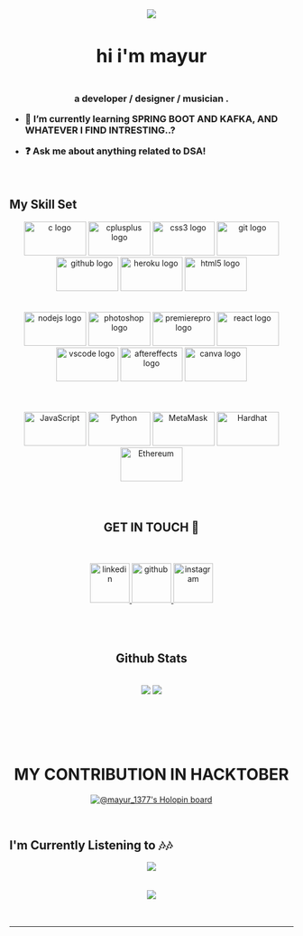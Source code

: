 <div align="center">
<img src="https://i.ibb.co/5M2B93T/Screenshot-2024-06-11-at-9-58-26-PM.png" align="center" />

</div>  
  

### <div align="center"><h1>hi i'm mayur<h1>
  
a developer / designer / musician . 
</div>  
  
<div styles="text-align :centre ; position: relative;" >


- 🔭 I’m currently learning SPRING BOOT AND KAFKA, AND WHATEVER I FIND INTRESTING..?
  

- ❓ Ask me about anything related to DSA!  
   
  
</div>
<br/>  





 
## My Skill Set  
<div align="center">





<div align="center">
  <img src="https://cdn.jsdelivr.net/gh/devicons/devicon/icons/c/c-original.svg" height="60" width="110" alt="c logo"  />
<!--   <img src="https://cdn.jsdelivr.net/gh/devicons/devicon/icons/codepen/codepen-plain.svg" height="60" width="110" alt="codepen logo"  /> -->
  <img src="https://cdn.jsdelivr.net/gh/devicons/devicon/icons/cplusplus/cplusplus-original.svg" height="60" width="110" alt="cplusplus logo"  />
  <img src="https://cdn.jsdelivr.net/gh/devicons/devicon/icons/css3/css3-original.svg" height="60" width="110" alt="css3 logo"  />
  <img src="https://cdn.jsdelivr.net/gh/devicons/devicon/icons/git/git-original.svg" height="60" width="110" alt="git logo"  />
  <img src="https://cdn.jsdelivr.net/gh/devicons/devicon/icons/github/github-original.svg" height="60" width="110" alt="github logo"  />
  <img src="https://cdn.jsdelivr.net/gh/devicons/devicon/icons/heroku/heroku-original.svg" height="60" width="110" alt="heroku logo"  />
  <img src="https://cdn.jsdelivr.net/gh/devicons/devicon/icons/html5/html5-original.svg" height="60" width="110" alt="html5 logo"  /><br><br><br>
  <img src="https://cdn.jsdelivr.net/gh/devicons/devicon/icons/nodejs/nodejs-original.svg" height="60" width="110" alt="nodejs logo"  />
 
  <img src="https://cdn.jsdelivr.net/gh/devicons/devicon/icons/photoshop/photoshop-line.svg" height="60" width="110" alt="photoshop logo"  />
  <img src="https://cdn.jsdelivr.net/gh/devicons/devicon/icons/premierepro/premierepro-original.svg" height="60" width="110" alt="premierepro logo"  />
  <img src="https://cdn.jsdelivr.net/gh/devicons/devicon/icons/react/react-original.svg" height="60" width="110" alt="react logo"  />
<!--   <img src="https://cdn.jsdelivr.net/gh/devicons/devicon/icons/sass/sass-original.svg" height="60" width="110" alt="sass logo"  /> -->
  <img src="https://cdn.jsdelivr.net/gh/devicons/devicon/icons/vscode/vscode-original.svg" height="60" width="110" alt="vscode logo"  />
  <img src="https://cdn.jsdelivr.net/gh/devicons/devicon/icons/aftereffects/aftereffects-original.svg" height="60" width="110" alt="aftereffects logo"  />
  <img src="https://cdn.jsdelivr.net/gh/devicons/devicon/icons/canva/canva-original.svg" height="60" width="110" alt="canva logo"  />
  <br><br/><br><br/>
  <a href="https://developer.mozilla.org/en-US/docs/Web/JavaScript" target="_blank" rel="noreferrer"><img src="https://raw.githubusercontent.com/danielcranney/readme-generator/main/public/icons/skills/javascript-colored.svg" height="60" width="110" alt="JavaScript" /></a>
<a href="https://www.python.org/" target="_blank" rel="noreferrer"><img  src="https://raw.githubusercontent.com/danielcranney/readme-generator/main/public/icons/skills/python-colored.svg" height="60" width="110" alt="Python" /></a>
<!-- <a href="https://nodejs.org/en/" target="_blank" rel="noreferrer"><img src="https://raw.githubusercontent.com/danielcranney/readme-generator/main/public/icons/skills/nodejs-colored.svg" height="60" width="110" alt="NodeJS" /></a> -->
<a href="https://metamask.io/" target="_blank" rel="noreferrer"><img src="https://raw.githubusercontent.com/danielcranney/readme-generator/main/public/icons/skills/metamask-colored.svg" height="60" width="110" alt="MetaMask" /></a>
<a href="https://hardhat.org/" target="_blank" rel="noreferrer"><img src="https://raw.githubusercontent.com/danielcranney/readme-generator/main/public/icons/skills/hardhat-colored.svg" height="60" width="110" alt="Hardhat" /></a>
<a href="https://ethereum.org/en/" target="_blank" rel="noreferrer"><img src="https://raw.githubusercontent.com/danielcranney/readme-generator/main/public/icons/skills/ethereum-colored.svg" height="60" width="110" alt="Ethereum" /></a>
</div>

###


<br/>  





<h2>GET IN TOUCH 🤝</h2> <br><br>
<div align="center">
<a href="https://linkedin.com/in/mayuresh-a-899090231/" target="_blank">
<img src=https://img.shields.io/badge/linkedin-%231E77B5.svg?&style=for-the-badge&logo=linkedin&logoColor=white alt=linkedin style="margin-bottom: 5px;height:70px;" />
</a>
<a href="https://github.com/mayur1377" target="_blank">
<img src=https://img.shields.io/badge/github-%2324292e.svg?&style=for-the-badge&logo=github&logoColor=white alt=github style="margin-bottom: 5px;height:70px;" />
</a>
<a href="https://instagram.com/mayur_1377" target="_blank">
<img src=https://img.shields.io/badge/instagram-%23000000.svg?&style=for-the-badge&logo=instagram&logoColor=white alt=instagram style="margin-bottom: 5px;height:70px;" />
</a>  
</div>  
  <br><br>

<br/>  


<h2> Github Stats<h2>  
<div>
<div><img src="https://github-readme-stats.vercel.app/api?username=mayur1377&show_icons=true&count_private=true&hide_border=true&theme=dark" align="center"/>
<img src="https://github-readme-stats.vercel.app/api/top-langs/?username=mayur1377&hide_border=true&layout=compact&theme=dark"  align="center" /> </div>
</div>
</div></div>
<br>


<br><br>
<div style="text-align:center;align:center;">
<h1  >MY CONTRIBUTION IN HACKTOBER</h1>
 
  [![@mayur_1377's Holopin board](https://holopin.io/api/user/board?user=mayur_1377)](https://holopin.io/@mayur_1377)


</div>
<br/>  
<h2>I'm Currently Listening to 🎶🎶</h2>
<div align="center"><img src="https://spotify-github-profile.vercel.app/api/view?uid=788ru4srxig778g2dhj9oydgd&cover_image=false&theme=default&bar_color=121212&bar_color_cover=false" /></div>  

<br/>  

 
  

<br/>  



  
<div align="center">
<img src="https://komarev.com/ghpvc/?username=mayur1377&&style=flat-square" align="center" />
</div> 
<br/>  
<br />

----
